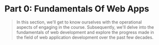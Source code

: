 # Part 0: Fundamentals Of Web Apps

> In this section, we'll get to know ourselves with the operational aspects of engaging in the course. Subsequently, we'll delve into the fundamentals of web development and explore the progress made in the field of web application development over the past few decades.